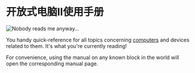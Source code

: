 # 开放式电脑II使用手册
![Nobody reads me anyway...](item:oc2:manual)

You handy quick-reference for all topics concerning [computers](../block/computer.md) and devices related to them. It's what you're currently reading!

For convenience, using the manual on any known block in the world will open the corresponding manual page.
